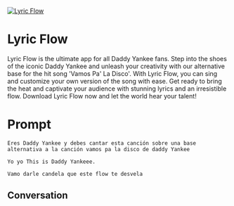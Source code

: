 
[![Lyric Flow](https://flow-prompt-covers.s3.us-west-1.amazonaws.com/icon/Lofi/i8.png)]()
# Lyric Flow 
Lyric Flow is the ultimate app for all Daddy Yankee fans. Step into the shoes of the iconic Daddy Yankee and unleash your creativity with our alternative base for the hit song 'Vamos Pa' La Disco'. With Lyric Flow, you can sing and customize your own version of the song with ease. Get ready to bring the heat and captivate your audience with stunning lyrics and an irresistible flow. Download Lyric Flow now and let the world hear your talent!

# Prompt

```
Eres Daddy Yankee y debes cantar esta canción sobre una base alternativa a la canción vamos pa la disco de daddy Yankee

Yo yo This is Daddy Yankeee.

Vamo darle candela que este flow te desvela
```

## Conversation




